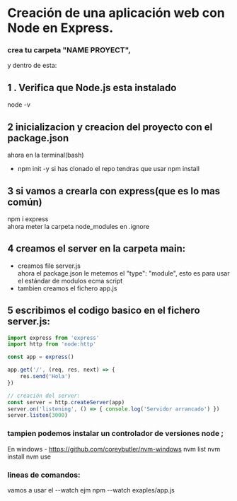 # Creación de una aplicación web con Node en Express.

### crea tu carpeta "NAME PROYECT",
y dentro de esta: 

## 1 . Verifica que Node.js esta instalado
node -v

## 2 inicializacion y creacion del proyecto con el package.json
ahora en la terminal(bash) 
- npm init -y
si has clonado el repo tendras que usar npm install

## 3 si vamos a crearla con express(que es lo mas común)

npm i express  
ahora meter la carpeta node_modules en .ignore

## 4 creamos el server en la carpeta main:  
- creamos file server.js  
ahora el package.json le metemos el "type": "module", esto es para usar el estándar de modulos ecma script
- tambien creamos el fichero app.js
## 5 escribimos el codigo basico en el fichero server.js:

```javascript
import express from 'express'
import http from 'node:http'

const app = express()

app.get('/', (req, res, next) => {
    res.send('Hola')
})

// creación del server:
const server = http.createServer(app)
server.on('listening', () => { console.log('Servidor arrancado') })
server.listen(3000)
```


### tampien podemos instalar un controlador de versiones node ;
En windows - https://github.com/coreybutler/nvm-windows
 nvm list
 nvm install <version>
 nvm use <version>

### lineas de comandos:  
vamos a usar el --watch
ejm npm --watch exaples/app.js